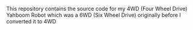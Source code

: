 This repository contains the source code for my 4WD (Four Wheel Drive) Yahboom Robot which was a 
6WD (Six Wheel Drive) originally before I converted it to 4WD
